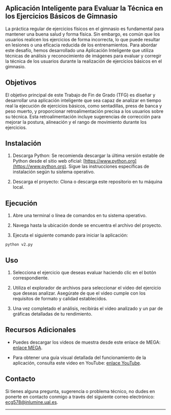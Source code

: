 ## Aplicación Inteligente para Evaluar la Técnica en los Ejercicios Básicos de Gimnasio

La práctica regular de ejercicios físicos en el gimnasio es fundamental para mantener una buena salud y forma física. Sin embargo, es común que los usuarios realicen los ejercicios de forma incorrecta, lo que puede resultar en lesiones o una eficacia reducida de los entrenamientos. Para abordar este desafío, hemos desarrollado una Aplicación Inteligente que utiliza técnicas de análisis y reconocimiento de imágenes para evaluar y corregir la técnica de los usuarios durante la realización de ejercicios básicos en el gimnasio.

## Objetivos

El objetivo principal de este Trabajo de Fin de Grado (TFG) es diseñar y desarrollar una aplicación inteligente que sea capaz de analizar en tiempo real la ejecución de ejercicios básicos, como sentadillas, press de banca y peso muerto, y proporcionar retroalimentación precisa a los usuarios sobre su técnica. Esta retroalimentación incluye sugerencias de corrección para mejorar la postura, alineación y el rango de movimiento durante los ejercicios.

## Instalación

1. Descarga Python: Se recomienda descargar la última versión estable de Python desde el sitio web oficial: [https://www.python.org](https://www.python.org). Sigue las instrucciones específicas de instalación según tu sistema operativo.

2. Descarga el proyecto: Clona o descarga este repositorio en tu máquina local.

## Ejecución

1. Abre una terminal o línea de comandos en tu sistema operativo.

2. Navega hasta la ubicación donde se encuentra el archivo del proyecto.

3. Ejecuta el siguiente comando para iniciar la aplicación:

```
python v2.py
```

## Uso

1. Selecciona el ejercicio que deseas evaluar haciendo clic en el botón correspondiente.

2. Utiliza el explorador de archivos para seleccionar el video del ejercicio que deseas analizar. Asegúrate de que el video cumple con los requisitos de formato y calidad establecidos.

3. Una vez completado el análisis, recibirás el video analizado y un par de gráficas detalladas de tu rendimiento.

## Recursos Adicionales

- Puedes descargar los videos de muestra desde este enlace de MEGA: [enlace MEGA](https://mega.nz/folder/kiEwRC7Y#jUyOX5NFWISpFwiQVWhuDw).

- Para obtener una guía visual detallada del funcionamiento de la aplicación, consulta este video en YouTube: [enlace YouTube](https://youtu.be/g83fbfDBk1w).

## Contacto

Si tienes alguna pregunta, sugerencia o problema técnico, no dudes en ponerte en contacto conmigo a través del siguiente correo electrónico: ecg578@inlumine.ual.es.

---
